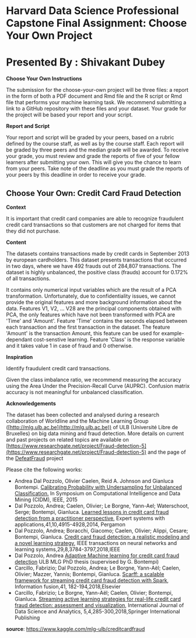 # Harvard Data Science Professional Capstone Final Assignment: Choose Your Own Project
# Presented By : Shivakant Dubey

**Choose Your Own Instructions**

The submission for the choose-your-own project will be three files: a report in the form of both a PDF document and Rmd file and the R script or Rmd file that performs your machine learning task. We recommend submitting a link to a GitHub repository with these files and your dataset. Your grade for the project will be based your report and your script.

**Report and Script**

Your report and script will be graded by your peers, based on a rubric defined by the course staff, as well as by the course staff. Each report will be graded by three peers and the median grade will be awarded. To receive your grade, you must review and grade the reports of five of your fellow learners after submitting your own. This will give you the chance to learn from your peers. Take note of the deadline as you must grade the reports of your peers by this deadline in order to receive your grade.

## Choose Your Own: Credit Card Fraud Detection

**Context**

It is important that credit card companies are able to recognize fraudulent credit card transactions so that customers are not charged for items that they did not purchase.

**Content**

The datasets contains transactions made by credit cards in September 2013 by european cardholders. This dataset presents transactions that occurred in two days, where we have 492 frauds out of 284,807 transactions. The dataset is highly unbalanced, the positive class (frauds) account for 0.172% of all transactions.

It contains only numerical input variables which are the result of a PCA transformation. Unfortunately, due to confidentiality issues, we cannot provide the original features and more background information about the data. Features V1, V2, ... V28 are the principal components obtained with PCA, the only features which have not been transformed with PCA are 'Time' and 'Amount'. Feature 'Time' contains the seconds elapsed between each transaction and the first transaction in the dataset. The feature 'Amount' is the transaction Amount, this feature can be used for example-dependant cost-senstive learning. Feature 'Class' is the response variable and it takes value 1 in case of fraud and 0 otherwise.

**Inspiration**

Identify fraudulent credit card transactions.

Given the class imbalance ratio, we recommend measuring the accuracy using the Area Under the Precision-Recall Curve (AUPRC). Confusion matrix accuracy is not meaningful for unbalanced classification.

**Acknowledgements**

The dataset has been collected and analysed during a research collaboration of Worldline and the Machine Learning Group ([http://mlg.ulb.ac.be](http://mlg.ulb.ac.be)) of ULB (Université Libre de Bruxelles) on big data mining and fraud detection. More details on current and past projects on related topics are available on [https://www.researchgate.net/project/Fraud-detection-5](https://www.researchgate.net/project/Fraud-detection-5) and the page of the [DefeatFraud](https://mlg.ulb.ac.be/wordpress/portfolio_page/defeatfraud-assessment-and-validation-of-deep-feature-engineering-and-learning-solutions-for-fraud-detection/) project

Please cite the following works:

* Andrea Dal Pozzolo, Olivier Caelen, Reid A. Johnson and Gianluca Bontempi. [Calibrating Probability with Undersampling for Unbalanced Classification.](https://www.researchgate.net/publication/283349138_Calibrating_Probability_with_Undersampling_for_Unbalanced_Classification) In Symposium on Computational Intelligence and Data Mining (CIDM), IEEE, 2015
* Dal Pozzolo, Andrea; Caelen, Olivier; Le Borgne, Yann-Ael; Waterschoot, Serge; Bontempi, Gianluca. [Learned lessons in credit card fraud detection from a practitioner perspective](https://www.researchgate.net/publication/260837261_Learned_lessons_in_credit_card_fraud_detection_from_a_practitioner_perspective), Expert systems with applications,41,10,4915-4928,2014, Pergamon
* Dal Pozzolo, Andrea; Boracchi, Giacomo; Caelen, Olivier; Alippi, Cesare; Bontempi, Gianluca. [Credit card fraud detection: a realistic modeling and a novel learning strategy,](https://www.researchgate.net/publication/319867396_Credit_Card_Fraud_Detection_A_Realistic_Modeling_and_a_Novel_Learning_Strategy) IEEE transactions on neural networks and learning systems,29,8,3784-3797,2018,IEEE
* Dal Pozzolo, Andrea [Adaptive Machine learning for credit card fraud detection](http://di.ulb.ac.be/map/adalpozz/pdf/Dalpozzolo2015PhD.pdf) ULB MLG PhD thesis (supervised by G. Bontempi)
* Carcillo, Fabrizio; Dal Pozzolo, Andrea; Le Borgne, Yann-Aël; Caelen, Olivier; Mazzer, Yannis; Bontempi, Gianluca. [Scarff: a scalable framework for streaming credit card fraud detection with Spark](https://www.researchgate.net/publication/319616537_SCARFF_a_Scalable_Framework_for_Streaming_Credit_Card_Fraud_Detection_with_Spark), Information fusion,41, 182-194,2018,Elsevier
* Carcillo, Fabrizio; Le Borgne, Yann-Aël; Caelen, Olivier; Bontempi, Gianluca. [Streaming active learning strategies for real-life credit card fraud detection: assessment and visualization,](https://www.researchgate.net/publication/324615588_Streaming_Active_Learning_Strategies_for_Real-Life_Credit_Card_Fraud_Detection_Assessment_and_Visualization) International Journal of Data Science and Analytics, 5,4,285-300,2018,Springer International Publishing

**source**: https://www.kaggle.com/mlg-ulb/creditcardfraud
